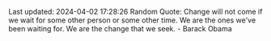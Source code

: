 Last updated: 2024-04-02 17:28:26
Random Quote: Change will not come if we wait for some other person or some other time. We are the ones we've been waiting for. We are the change that we seek. - Barack Obama